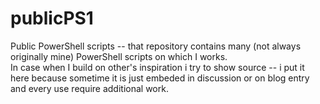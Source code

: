 publicPS1
=========

Public PowerShell scripts -- that repository contains many (not always originally mine) PowerShell scripts on which I works.  
In case when I build on other's inspiration i try to show source -- i put it here because sometime it is just embeded in discussion or on blog entry and every use require additional work. 

